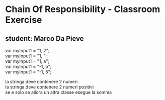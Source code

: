 # Chain Of Responsibility - Classroom Exercise
## student: Marco Da Pieve

var myInput1 = "1, 2";  
var myInput1 = "1, ";  
var myInput1 = "1, a";  
var myInput1 = "-1, b";  
var myInput1 = "-1, 5";  

la stringa deve contenere 2 numeri  
la stringa deve contenere 2 numeri positivi  
se e solo se allora un altra classe esegue la somma
